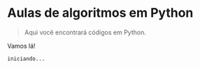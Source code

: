 # Aulas de algoritmos em Python 

> Aqui você encontrará códigos em Python.

Vamos lá!
```
iniciando...
```
